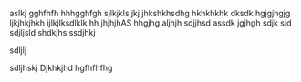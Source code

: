 
aslkj
gghfhfh
hhhgghfgh
sjlkjkls
jkj
jhkshkhsdhg
hkhkhkhk
dksdk
hgjgjhgjg
ljkjhkjhkh
ijlkjlksdlklk
hh
jhjhjhAS
hhgjhg
aljhjh
sdjjhsd
assdk
jgjhgh
sdjk
sjd
sdjljsld
shdkjhs
ssdjhkj

sdljlj

sdljhskj
Djkhkjhd
hgfhfhfhg
